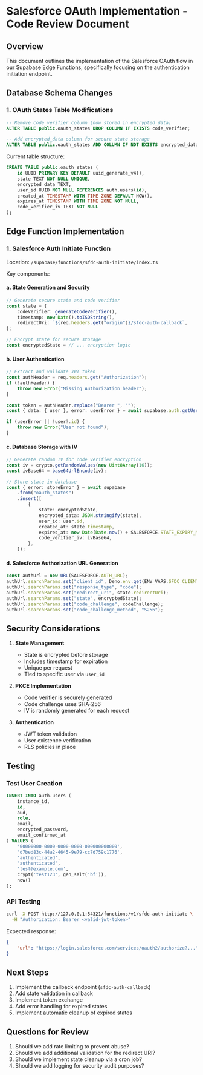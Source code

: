 # Salesforce OAuth Implementation - Code Review Document

## Overview
This document outlines the implementation of the Salesforce OAuth flow in our Supabase Edge Functions, specifically focusing on the authentication initiation endpoint.

## Database Schema Changes

### 1. OAuth States Table Modifications
```sql
-- Remove code_verifier column (now stored in encrypted_data)
ALTER TABLE public.oauth_states DROP COLUMN IF EXISTS code_verifier;

-- Add encrypted_data column for secure state storage
ALTER TABLE public.oauth_states ADD COLUMN IF NOT EXISTS encrypted_data TEXT;
```

Current table structure:
```sql
CREATE TABLE public.oauth_states (
    id UUID PRIMARY KEY DEFAULT uuid_generate_v4(),
    state TEXT NOT NULL UNIQUE,
    encrypted_data TEXT,
    user_id UUID NOT NULL REFERENCES auth.users(id),
    created_at TIMESTAMP WITH TIME ZONE DEFAULT NOW(),
    expires_at TIMESTAMP WITH TIME ZONE NOT NULL,
    code_verifier_iv TEXT NOT NULL
);
```

## Edge Function Implementation

### 1. Salesforce Auth Initiate Function
Location: `/supabase/functions/sfdc-auth-initiate/index.ts`

Key components:

#### a. State Generation and Security
```typescript
// Generate secure state and code verifier
const state = {
    codeVerifier: generateCodeVerifier(),
    timestamp: new Date().toISOString(),
    redirectUri: `${req.headers.get("origin")}/sfdc-auth-callback`,
};

// Encrypt state for secure storage
const encryptedState = // ... encryption logic
```

#### b. User Authentication
```typescript
// Extract and validate JWT token
const authHeader = req.headers.get("Authorization");
if (!authHeader) {
    throw new Error("Missing Authorization header");
}

const token = authHeader.replace("Bearer ", "");
const { data: { user }, error: userError } = await supabase.auth.getUser(token);

if (userError || !user?.id) {
    throw new Error("User not found");
}
```

#### c. Database Storage with IV
```typescript
// Generate random IV for code verifier encryption
const iv = crypto.getRandomValues(new Uint8Array(16));
const ivBase64 = base64UrlEncode(iv);

// Store state in database
const { error: storeError } = await supabase
    .from("oauth_states")
    .insert([
        {
            state: encryptedState,
            encrypted_data: JSON.stringify(state),
            user_id: user.id,
            created_at: state.timestamp,
            expires_at: new Date(Date.now() + SALESFORCE.STATE_EXPIRY_MINUTES * 60 * 1000).toISOString(),
            code_verifier_iv: ivBase64,
        },
    ]);
```

#### d. Salesforce Authorization URL Generation
```typescript
const authUrl = new URL(SALESFORCE.AUTH_URL);
authUrl.searchParams.set("client_id", Deno.env.get(ENV_VARS.SFDC_CLIENT_ID) ?? "");
authUrl.searchParams.set("response_type", "code");
authUrl.searchParams.set("redirect_uri", state.redirectUri);
authUrl.searchParams.set("state", encryptedState);
authUrl.searchParams.set("code_challenge", codeChallenge);
authUrl.searchParams.set("code_challenge_method", "S256");
```

## Security Considerations

1. **State Management**
   - State is encrypted before storage
   - Includes timestamp for expiration
   - Unique per request
   - Tied to specific user via `user_id`

2. **PKCE Implementation**
   - Code verifier is securely generated
   - Code challenge uses SHA-256
   - IV is randomly generated for each request

3. **Authentication**
   - JWT token validation
   - User existence verification
   - RLS policies in place

## Testing

### Test User Creation
```sql
INSERT INTO auth.users (
    instance_id,
    id,
    aud,
    role,
    email,
    encrypted_password,
    email_confirmed_at
) VALUES (
    '00000000-0000-0000-0000-000000000000',
    'd7bed83c-44a2-4645-9e79-cc7d759c1776',
    'authenticated',
    'authenticated',
    'test@example.com',
    crypt('test123', gen_salt('bf')),
    now()
);
```

### API Testing
```bash
curl -X POST http://127.0.0.1:54321/functions/v1/sfdc-auth-initiate \
  -H "Authorization: Bearer <valid-jwt-token>"
```

Expected response:
```json
{
    "url": "https://login.salesforce.com/services/oauth2/authorize?..."
}
```

## Next Steps

1. Implement the callback endpoint (`sfdc-auth-callback`)
2. Add state validation in callback
3. Implement token exchange
4. Add error handling for expired states
5. Implement automatic cleanup of expired states

## Questions for Review

1. Should we add rate limiting to prevent abuse?
2. Should we add additional validation for the redirect URI?
3. Should we implement state cleanup via a cron job?
4. Should we add logging for security audit purposes?
